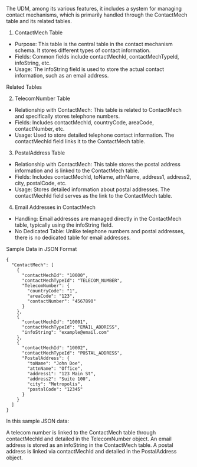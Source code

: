 The UDM, among its various features, it includes a system for managing contact mechanisms, which is primarily handled through the ContactMech table and its related tables.

1. ContactMech Table
* Purpose: This table is the central table in the contact mechanism schema. It stores different types of contact information.
* Fields: Common fields include contactMechId, contactMechTypeId, infoString, etc.
* Usage: The infoString field is used to store the actual contact information, such as an email address.

Related Tables

2. TelecomNumber Table

* Relationship with ContactMech: This table is related to ContactMech and specifically stores telephone numbers.
* Fields: Includes contactMechId, countryCode, areaCode, contactNumber, etc.
* Usage: Used to store detailed telephone contact information. The contactMechId field links it to the ContactMech table.

3. PostalAddress Table
* Relationship with ContactMech: This table stores the postal address information and is linked to the ContactMech table.
* Fields: Includes contactMechId, toName, attnName, address1, address2, city, postalCode, etc.
* Usage: Stores detailed information about postal addresses. The contactMechId field serves as the link to the ContactMech table.

4. Email Addresses in ContactMech
* Handling: Email addresses are managed directly in the ContactMech table, typically using the infoString field.
* No Dedicated Table: Unlike telephone numbers and postal addresses, there is no dedicated table for email addresses.

Sample Data in JSON Format

```
{
  "ContactMech": [
    {
      "contactMechId": "10000",
      "contactMechTypeId": "TELECOM_NUMBER",
      "TelecomNumber": {
        "countryCode": "1",
        "areaCode": "123",
        "contactNumber": "4567890"
      }
    },
    {
      "contactMechId": "10001",
      "contactMechTypeId": "EMAIL_ADDRESS",
      "infoString": "example@email.com"
    },
    {
      "contactMechId": "10002",
      "contactMechTypeId": "POSTAL_ADDRESS",
      "PostalAddress": {
        "toName": "John Doe",
        "attnName": "Office",
        "address1": "123 Main St",
        "address2": "Suite 100",
        "city": "Metropolis",
        "postalCode": "12345"
      }
    }
  ]
}

```

In this sample JSON data:

A telecom number is linked to the ContactMech table through contactMechId and detailed in the TelecomNumber object.
An email address is stored as an infoString in the ContactMech table.
A postal address is linked via contactMechId and detailed in the PostalAddress object.